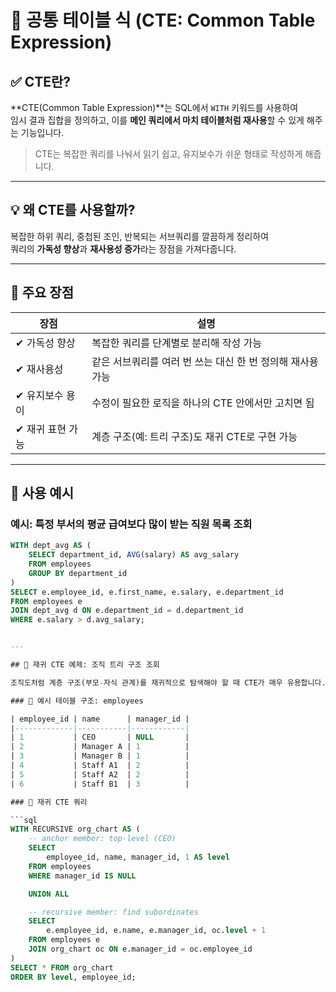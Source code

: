 # 📘 공통 테이블 식 (CTE: Common Table Expression)

## ✅ CTE란?

**CTE(Common Table Expression)**는 SQL에서 `WITH` 키워드를 사용하여  
임시 결과 집합을 정의하고, 이를 **메인 쿼리에서 마치 테이블처럼 재사용**할 수 있게 해주는 기능입니다.

> CTE는 복잡한 쿼리를 나눠서 읽기 쉽고, 유지보수가 쉬운 형태로 작성하게 해줍니다.

---

## 💡 왜 CTE를 사용할까?

복잡한 하위 쿼리, 중첩된 조인, 반복되는 서브쿼리를 깔끔하게 정리하여  
쿼리의 **가독성 향상**과 **재사용성 증가**라는 장점을 가져다줍니다.

---

## 🎯 주요 장점

| 장점              | 설명 |
|-------------------|------|
| ✔ 가독성 향상     | 복잡한 쿼리를 단계별로 분리해 작성 가능 |
| ✔ 재사용성        | 같은 서브쿼리를 여러 번 쓰는 대신 한 번 정의해 재사용 가능 |
| ✔ 유지보수 용이   | 수정이 필요한 로직을 하나의 CTE 안에서만 고치면 됨 |
| ✔ 재귀 표현 가능  | 계층 구조(예: 트리 구조)도 재귀 CTE로 구현 가능 |

---

## 🧪 사용 예시

### 예시: 특정 부서의 평균 급여보다 많이 받는 직원 목록 조회

```sql
WITH dept_avg AS (
    SELECT department_id, AVG(salary) AS avg_salary
    FROM employees
    GROUP BY department_id
)
SELECT e.employee_id, e.first_name, e.salary, e.department_id
FROM employees e
JOIN dept_avg d ON e.department_id = d.department_id
WHERE e.salary > d.avg_salary;


---

## 🔁 재귀 CTE 예제: 조직 트리 구조 조회

조직도처럼 계층 구조(부모-자식 관계)를 재귀적으로 탐색해야 할 때 CTE가 매우 유용합니다.

### 📄 예시 테이블 구조: employees

| employee_id | name      | manager_id |
|-------------|-----------|------------|
| 1           | CEO       | NULL       |
| 2           | Manager A | 1          |
| 3           | Manager B | 1          |
| 4           | Staff A1  | 2          |
| 5           | Staff A2  | 2          |
| 6           | Staff B1  | 3          |

### 🧪 재귀 CTE 쿼리

```sql
WITH RECURSIVE org_chart AS (
    -- anchor member: top-level (CEO)
    SELECT 
        employee_id, name, manager_id, 1 AS level
    FROM employees
    WHERE manager_id IS NULL

    UNION ALL

    -- recursive member: find subordinates
    SELECT 
        e.employee_id, e.name, e.manager_id, oc.level + 1
    FROM employees e
    JOIN org_chart oc ON e.manager_id = oc.employee_id
)
SELECT * FROM org_chart
ORDER BY level, employee_id;

